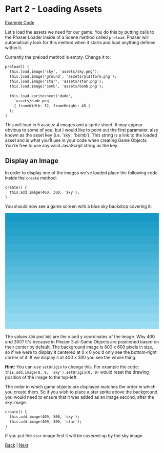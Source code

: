 # Part 2 - Loading Assets

[Example Code](example-code/part-2.js)

Let's load the assets we need for our game. You do this by putting calls to the Phaser Loader inside of a Scene method called `preload`. Phaser will automatically look for this method when it starts and load anything defined within it.

Currently the preload method is empty. Change it to:

```
preload() {
  this.load.image('sky', 'assets/sky.png');
  this.load.image('ground', 'assets/platform.png');
  this.load.image('star', 'assets/star.png');
  this.load.image('bomb', 'assets/bomb.png');

  this.load.spritesheet('dude',
    'assets/dude.png',
    { frameWidth: 32, frameHeight: 48 }
  );
}
```

This will load in 5 assets: 4 images and a sprite sheet. It may appear obvious to some of you, but I would like to point out the first parameter, also known as the asset key (i.e. 'sky', 'bomb'). This string is a link to the loaded asset and is what you'll use in your code when creating Game Objects. You're free to use any valid JavaScript string as the key.

## Display an Image

In order to display one of the images we've loaded place the following code inside the `create` method:

```
create() {
  this.add.image(400, 300, 'sky');
}
```

You should now see a game screen with a blue sky backdrop covering it:

![](images/part3.png)

The values `400` and `300` are the x and y coordinates of the image. Why 400 and 300? It's because in Phaser 3 all Game Objects are positioned based on their center by default. The background image is 800 x 600 pixels in size, so if we were to display it centered at 0 x 0 you'd only see the bottom-right corner of it. If we display it at 400 x 300 you see the whole thing.

**Hint:** You can use `setOrigin` to change this. For example the code: `this.add.image(0, 0, 'sky').setOrigin(0, 0)` would reset the drawing position of the image to the top-left.

The order in which game objects are displayed matches the order in which you create them. So if you wish to place a star sprite above the background, you would need to ensure that it was added as an image second, after the sky image:

```
create() {
  this.add.image(400, 300, 'sky');
  this.add.image(400, 300, 'star');
}
```

If you put the `star` image first it will be covered-up by the sky image.

[Back](part-1.md) | [Next](part-3.md)
